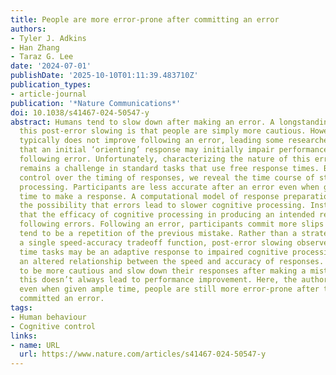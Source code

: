 ```yaml
---
title: People are more error-prone after committing an error
authors:
- Tyler J. Adkins
- Han Zhang
- Taraz G. Lee
date: '2024-07-01'
publishDate: '2025-10-10T01:11:39.483710Z'
publication_types:
- article-journal
publication: '*Nature Communications*'
doi: 10.1038/s41467-024-50547-y
abstract: Humans tend to slow down after making an error. A longstanding account of
  this post-error slowing is that people are simply more cautious. However, accuracy
  typically does not improve following an error, leading some researchers to suggest
  that an initial ‘orienting’ response may initially impair performance immediately
  following error. Unfortunately, characterizing the nature of this error-based impairment
  remains a challenge in standard tasks that use free response times. By exerting
  control over the timing of responses, we reveal the time course of stimulus-response
  processing. Participants are less accurate after an error even when given ample
  time to make a response. A computational model of response preparation rules out
  the possibility that errors lead to slower cognitive processing. Instead, we find
  that the efficacy of cognitive processing in producing an intended response is impaired
  following errors. Following an error, participants commit more slips of action that
  tend to be a repetition of the previous mistake. Rather than a strategic shift along
  a single speed-accuracy tradeoff function, post-error slowing observed in free response
  time tasks may be an adaptive response to impaired cognitive processing that reflects
  an altered relationship between the speed and accuracy of responses. People tend
  to be more cautious and slow down their responses after making a mistake. Paradoxically,
  this doesn’t always lead to performance improvement. Here, the authors show that,
  even when given ample time, people are still more error-prone after they have already
  committed an error.
tags:
- Human behaviour
- Cognitive control
links:
- name: URL
  url: https://www.nature.com/articles/s41467-024-50547-y
---
```

